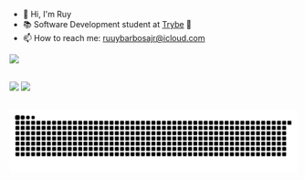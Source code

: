 - :wave: Hi, I'm Ruy
- :books: Software Development student at <a href="https://www.betrybe.com/">Trybe</a> :rocket: <br>
- 📫 How to reach me: ruuybarbosajr@icloud.com

<div>
  <a href="https://github.com/Ruuybarbosajr">
  <img height="180em" src="https://github-readme-stats.vercel.app/api?username=Ruuybarbosajr&show_icons=true&theme=merko&include_all_commits=true&count_private=true"/>
</div>

##


  <a href="https://www.instagram.com/ruuybarbosajr/" target="_blank"><img src="https://img.shields.io/badge/-Instagram-%23E4405F?style=for-the-badge&logo=instagram&logoColor=white" target="_blank"></a>
  <a href="https://www.linkedin.com/in/ruybarbosajr/" target="_blank"><img src="https://img.shields.io/badge/-LinkedIn-%230077B5?style=for-the-badge&logo=linkedin&logoColor=white" target="_blank"></a> 
##
![Snake animation](https://github.com/Ruuybarbosajr/Ruuybarbosajr/blob/output/github-contribution-grid-snake.svg)

 
